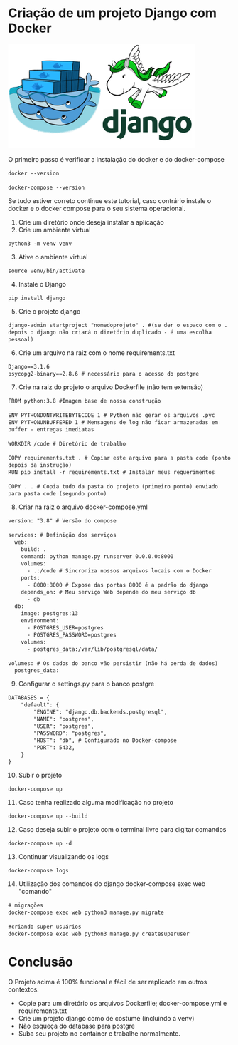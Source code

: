 # Criação de um projeto Django com Docker
![](assets/images/django-docker.png)


O primeiro passo é verificar a instalação do docker e do docker-compose
```
docker --version

docker-compose --version
```
Se tudo estiver correto continue este tutorial, caso contrário instale o docker e o docker compose para o seu sistema operacional.

1. Crie um diretório onde deseja instalar a aplicação
2. Crie um ambiente virtual
```
python3 -m venv venv
```
3. Ative o ambiente virtual
```
source venv/bin/activate
```
4. Instale o Django
```
pip install django
```
5. Crie o projeto django
```
django-admin startproject "nomedoprojeto" . #(se der o espaco com o . depois o django não criará o diretório duplicado - é uma escolha pessoal)
```
6. Crie um arquivo na raiz com o nome requirements.txt
```
Django==3.1.6
psycopg2-binary==2.8.6 # necessário para o acesso do postgre
```
7. Crie na raiz do projeto o arquivo Dockerfile (não tem extensão)
```
FROM python:3.8 #Imagem base de nossa construção

ENV PYTHONDONTWRITEBYTECODE 1 # Python não gerar os arquivos .pyc
ENV PYTHONUNBUFFERED 1 # Mensagens de log não ficar armazenadas em buffer - entregas imediatas

WORKDIR /code # Diretório de trabalho

COPY requirements.txt . # Copiar este arquivo para a pasta code (ponto depois da instrução)
RUN pip install -r requirements.txt # Instalar meus requerimentos

COPY . . # Copia tudo da pasta do projeto (primeiro ponto) enviado para pasta code (segundo ponto)
```
8. Criar na raiz o arquivo docker-compose.yml
```
version: "3.8" # Versão do compose

services: # Definição dos serviços
  web:
    build: .
    command: python manage.py runserver 0.0.0.0:8000
    volumes:
      - .:/code # Sincroniza nossos arquivos locais com o Docker
    ports:
      - 8000:8000 # Expose das portas 8000 é a padrão do django
    depends_on: # Meu serviço Web depende do meu serviço db
      - db
  db:
    image: postgres:13
    environment: 
      - POSTGRES_USER=postgres
      - POSTGRES_PASSWORD=postgres
    volumes:
      - postgres_data:/var/lib/postgresql/data/

volumes: # Os dados do banco vão persistir (não há perda de dados)
  postgres_data:
```
9. Configurar o settings.py para o banco postgre
```
DATABASES = {
    "default": {
        "ENGINE": "django.db.backends.postgresql",
        "NAME": "postgres",
        "USER": "postgres",
        "PASSWORD": "postgres",
        "HOST": "db", # Configurado no Docker-compose
        "PORT": 5432,
    }
}
```
10. Subir o projeto
```
docker-compose up
```
11. Caso tenha realizado alguma modificação no projeto
```
docker-compose up --build
```
12. Caso deseja subir o projeto com o terminal livre para digitar comandos
```
docker-compose up -d
```
13. Continuar visualizando os logs
```
docker-compose logs
```
14. Utilização dos comandos do django docker-compose exec web "comando"
```
# migrações
docker-compose exec web python3 manage.py migrate

#criando super usuários
docker-compose exec web python3 manage.py createsuperuser
```
# Conclusão
O Projeto acima é 100% funcional e fácil de ser replicado em outros contextos.
* Copie para um diretório os arquivos Dockerfile; docker-compose.yml e requirements.txt
* Crie um projeto django como de costume (incluindo a venv)
* Não esqueça do database para postgre
* Suba seu projeto no container e trabalhe normalmente.